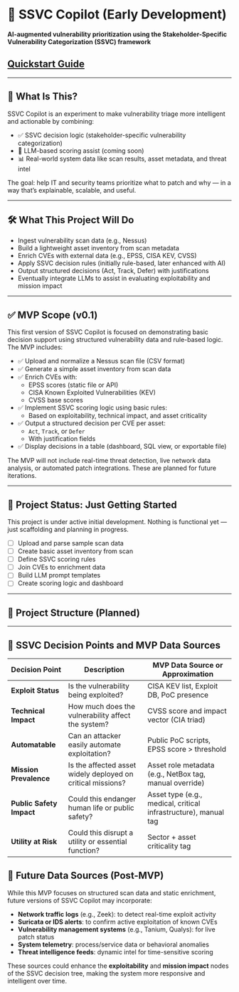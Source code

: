 # 🔐 SSVC Copilot (Early Development)

**AI-augmented vulnerability prioritization using the Stakeholder-Specific Vulnerability Categorization (SSVC) framework**

## [Quickstart Guide](https://github.com/shaun89/ssvc-copilot/blob/main/quickstart.md)

---

## 🧠 What Is This?

SSVC Copilot is an experiment to make vulnerability triage more intelligent and actionable by combining:

- ✅ SSVC decision logic (stakeholder-specific vulnerability categorization)
- 🧠 LLM-based scoring assist (coming soon)
- 📊 Real-world system data like scan results, asset metadata, and threat intel

The goal: help IT and security teams prioritize what to patch and why — in a way that’s explainable, scalable, and useful.

---

## 🛠️ What This Project Will Do

- Ingest vulnerability scan data (e.g., Nessus)
- Build a lightweight asset inventory from scan metadata
- Enrich CVEs with external data (e.g., EPSS, CISA KEV, CVSS)
- Apply SSVC decision rules (initially rule-based, later enhanced with AI)
- Output structured decisions (Act, Track, Defer) with justifications
- Eventually integrate LLMs to assist in evaluating exploitability and mission impact

- ---

## ✅ MVP Scope (v0.1)

This first version of SSVC Copilot is focused on demonstrating basic decision support using structured vulnerability data and rule-based logic. The MVP includes:

- ✅ Upload and normalize a Nessus scan file (CSV format)
- ✅ Generate a simple asset inventory from scan data
- ✅ Enrich CVEs with:
  - EPSS scores (static file or API)
  - CISA Known Exploited Vulnerabilities (KEV)
  - CVSS base scores
- ✅ Implement SSVC scoring logic using basic rules:
  - Based on exploitability, technical impact, and asset criticality
- ✅ Output a structured decision per CVE per asset:
  - `Act`, `Track`, or `Defer`
  - With justification fields
- ✅ Display decisions in a table (dashboard, SQL view, or exportable file)

The MVP will not include real-time threat detection, live network data analysis, or automated patch integrations. These are planned for future iterations.

---

## 🚧 Project Status: Just Getting Started

This project is under active initial development. Nothing is functional yet — just scaffolding and planning in progress.

- [ ] Upload and parse sample scan data
- [ ] Create basic asset inventory from scan
- [ ] Define SSVC scoring rules
- [ ] Join CVEs to enrichment data
- [ ] Build LLM prompt templates
- [ ] Create scoring logic and dashboard

---

## 📂 Project Structure (Planned)

---

## 🧠 SSVC Decision Points and MVP Data Sources

| Decision Point         | Description                                                                | MVP Data Source or Approximation                                |
|------------------------|----------------------------------------------------------------------------|------------------------------------------------------------------|
| **Exploit Status**     | Is the vulnerability being exploited?                                      | CISA KEV list, Exploit DB, PoC presence                          |
| **Technical Impact**   | How much does the vulnerability affect the system?                         | CVSS score and impact vector (CIA triad)                         |
| **Automatable**        | Can an attacker easily automate exploitation?                              | Public PoC scripts, EPSS score > threshold                       |
| **Mission Prevalence** | Is the affected asset widely deployed on critical missions?                | Asset role metadata (e.g., NetBox tag, manual override)          |
| **Public Safety Impact** | Could this endanger human life or public safety?                         | Asset type (e.g., medical, critical infrastructure), manual tag  |
| **Utility at Risk**    | Could this disrupt a utility or essential function?                        | Sector + asset criticality tag                       
## 🔭 Future Data Sources (Post-MVP)

While this MVP focuses on structured scan data and static enrichment, future versions of SSVC Copilot may incorporate:

- **Network traffic logs** (e.g., Zeek): to detect real-time exploit activity  
- **Suricata or IDS alerts**: to confirm active exploitation of known CVEs  
- **Vulnerability management systems** (e.g., Tanium, Qualys): for live patch status  
- **System telemetry**: process/service data or behavioral anomalies  
- **Threat intelligence feeds**: dynamic intel for time-sensitive scoring  

These sources could enhance the **exploitability** and **mission impact** nodes of the SSVC decision tree, making the system more responsive and intelligent over time.


